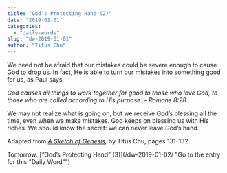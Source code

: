 ```yaml
---
title: "God’s Protecting Hand (2)"
date: "2019-01-01"
categories: 
  - "daily-words"
slug: "dw-2019-01-01"
author: "Titus Chu"
---
```


We need not be afraid that our mistakes could be severe enough to cause God to drop us. In fact, He is able to turn our mistakes into something good for us, as Paul says,

_God causes all things to work together for good to those who love God, to those who are called according to His purpose._ _– Romans 8:28_

We may not realize what is going on, but we receive God’s blessing all the time, even when we make mistakes. God keeps on blessing us with His riches. We should know the secret: we can never leave God’s hand.

Adapted from _[A Sketch of Genesis](/book-gen-sketch "Go to the listing for this book"),_ by Titus Chu, pages 131-132.

Tomorrow: [“God’s Protecting Hand” (3)](/dw-2019-01-02/ "Go to the entry for this "Daily Word"")

